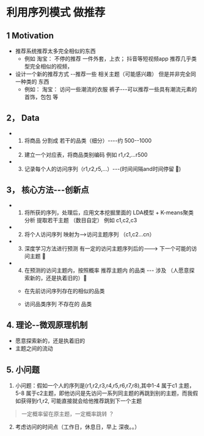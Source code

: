  # 利用序列模式 做推荐
 
 ## 1 Motivation
 
 * 推荐系统推荐太多完全相似的东西 
    * 例如   淘宝： 不停的推荐 一件外套，上衣；   抖音等短视频app 推荐几乎类型完全相似的视频，
 * 设计一个新的推荐方式 --推荐一些 相关主题（可能感兴趣） 但是并非完全同一种类的 东西
    * 例如： 淘宝： 访问一些潮流的衣服 裤子---可以推荐一些具有潮流元素的 首饰，包包 等
    
    
 ## 2， Data
 
 * 1. 将商品 分割成 若干的品类（细分）----约 500--1000
 
 * 2. 建立一个对应表，将商品类别编码 例如 r1,r2,...r500
 
 * 3. 记录每个人的访问序列（r1,r2,r5,...）---(时间间隔and时间停留 🌟)
 
 
 
 ## 3， 核心方法---创新点
 
 
 * 1. 将所获的序列，处理后，应用文本挖掘里面的 LDA模型 + K-means聚类分析 提取若干主题 （数目自定） 例如 c1,c2,c3
 
 
 * 2. 将个人访问序列 映射为-->访问主题序列 （c1,c2...cn）
 
 * 3. 深度学习方法进行预测  有一定的访问主题序列后的--->  下一个可能的访问主题 🌟
 
 * 4. 在预测的访问主题内，按照概率 推荐主题内 的品类  --- 涉及  （人愿意探索新的，还是执着旧的）🌟
    * 在先前访问序列存在的相似的品类
   
    * 访问品类序列 不存在的 品类
    
 
 ## 4. 理论--微观原理机制
 
 * 愿意探索新的，还是执着旧的
 * 主题之间的流动
 
 
 ## 5. 小问题
 
1. 小问题：假如一个人的序列是(r1,r2,r3,r4,r5,r6,r7,r8),其中1-4 属于c1 主题，5-8 属于c2主题，即他访问是先访问一系列同主题的再跳到别的主题，而我假如获得到r1,r2, 可能直接就会给他推荐跳到下一个主题
 > 一定概率留在原主题，一定概率跳转 ？
 
 
2. 考虑访问的时间点（工作日，休息日，早上 深夜。。）

